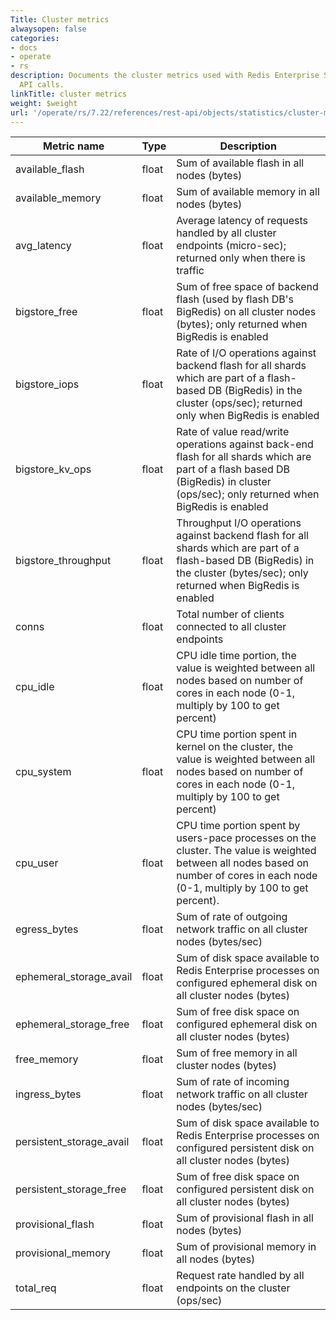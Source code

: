 ```yaml
---
Title: Cluster metrics
alwaysopen: false
categories:
- docs
- operate
- rs
description: Documents the cluster metrics used with Redis Enterprise Software REST
  API calls.
linkTitle: cluster metrics
weight: $weight
url: '/operate/rs/7.22/references/rest-api/objects/statistics/cluster-metrics/'
---
```


| Metric name | Type | Description |
|-------------|------|-------------|
| available_flash | float | Sum of available flash in all nodes (bytes) |
| available_memory | float | Sum of available memory in all nodes (bytes) |
| avg_latency | float | Average latency of requests handled by all cluster endpoints (micro-sec); returned only when there is traffic |
| bigstore_free | float | Sum of free space of backend flash (used by flash DB's BigRedis) on all cluster nodes (bytes); only returned when BigRedis is enabled |
| bigstore_iops | float | Rate of I/O operations against backend flash for all shards which are part of a flash-based DB (BigRedis) in the cluster (ops/sec); returned only when BigRedis is enabled |
| bigstore_kv_ops | float | Rate of value read/write operations against back-end flash for all shards which are part of a flash based DB (BigRedis) in cluster (ops/sec); only returned when BigRedis is enabled |
| bigstore_throughput | float | Throughput I/O operations against backend flash for all shards which are part of a flash-based DB (BigRedis) in the cluster (bytes/sec); only returned when BigRedis is enabled |
| conns | float | Total number of clients connected to all cluster endpoints |
| cpu_idle | float | CPU idle time portion, the value is weighted between all nodes based on number of cores in each node (0-1, multiply by 100 to get percent) |
| cpu_system | float | CPU time portion spent in kernel on the cluster, the value is weighted between all nodes based on number of cores in each node (0-1, multiply by 100 to get percent) |
| cpu_user | float | CPU time portion spent by users-pace processes on the cluster. The value is weighted between all nodes based on number of cores in each node (0-1, multiply by 100 to get percent). |
| egress_bytes | float | Sum of rate of outgoing network traffic on all cluster nodes (bytes/sec) |
| ephemeral_storage_avail | float | Sum of disk space available to Redis Enterprise processes on configured ephemeral disk on all cluster nodes (bytes) |
| ephemeral_storage_free | float | Sum of free disk space on configured ephemeral disk on all cluster nodes (bytes) |
| free_memory | float | Sum of free memory in all cluster nodes (bytes) |
| ingress_bytes | float | Sum of rate of incoming network traffic on all cluster nodes (bytes/sec) |
| persistent_storage_avail | float | Sum of disk space available to Redis Enterprise processes on configured persistent disk on all cluster nodes (bytes) |
| persistent_storage_free | float | Sum of free disk space on configured persistent disk on all cluster nodes (bytes) |
| provisional_flash | float | Sum of provisional flash in all nodes (bytes) |
| provisional_memory | float | Sum of provisional memory in all nodes (bytes) |
| total_req | float | Request rate handled by all endpoints on the cluster (ops/sec) |

